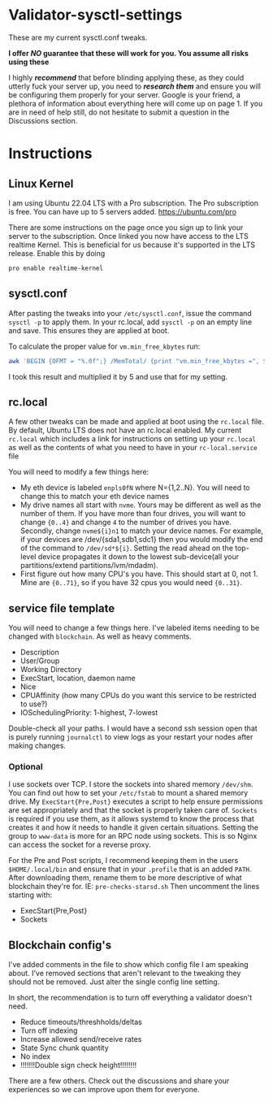 # Validator-sysctl-settings
These are my current sysctl.conf tweaks.

**I offer ***NO*** guarantee that these will work for you. You assume all risks using these**

I highly ***recommend*** that before blinding applying these, as they could utterly fuck your server up, you need to ***research them*** and ensure you will be configuring them properly for your server.
Google is your friend, a plethora of information about everything here will come up on page 1. If you are in need of help still, do not hesitate to submit a question in the Discussions section.


# Instructions

## Linux Kernel
I am using Ubuntu 22.04 LTS with a Pro subscription.  The Pro subscription is free.  You can have up to 5 servers added.
https://ubuntu.com/pro

There are some instructions on the page once you sign up to link your server to the subscription.
Once linked you now have access to the LTS realtime Kernel.  This is beneficial for us because it's supported in the LTS release.
Enable this by doing
```bash
pro enable realtime-kernel
```

## sysctl.conf
After pasting the tweaks into your `/etc/sysctl.conf`, issue the command `sysctl -p` to apply them.
In your rc.local, add `sysctl -p` on an empty line and save. This ensures they are applied at boot.

To calculate the proper value for `vm.min_free_kbytes` run:
```bash
awk 'BEGIN {OFMT = "%.0f";} /MemTotal/ {print "vm.min_free_kbytes =", $2 * .03;}' /proc/meminfo
```
I took this result and multiplied it by 5 and use that for my setting.


## rc.local
A few other tweaks can be made and applied at boot using the `rc.local` file.  By default, Ubuntu LTS does not have an rc.local enabled.  My current `rc.local` which includes a link for instructions on setting up your `rc.local` as well as the contents of what you need to have in your `rc-local.service` file

You will need to modify a few things here:
- My eth device is labeled `enpls0fN` where N={1,2..N}.  You will need to change this to match your eth device names
- My drive names all start with `nvme`.  Yours may be different as well as the number of them. If you have more than four drives, you will want to change `{0..4}` and change `4` to the number of drives you have. Secondly, change `nvme${i}n1` to match your device names. For example, if your devices are /dev/{sda1,sdb1,sdc1} then you would modify the end of the command to `/dev/sd*${i}`.  Setting the read ahead on the top-level device propagates it down to the lowest sub-device(all your partitions/extend partitions/lvm/mdadm).
- First figure out how many CPU's you have. This should start at 0, not 1. Mine are `{0..71}`, so if you have 32 cpus you would need `{0..31}`.

## service file template
You will need to change a few things here. I've labeled items needing to be changed with `blockchain`.  As well as heavy comments.
- Description
- User/Group
- Working Directory
- ExecStart, location, daemon name
- Nice
- CPUAffinity (how many CPUs do you want this service to be restricted to use?)
- IOSchedulingPriority:  1-highest, 7-lowest

Double-check all your paths. I would have a second ssh session open that is purely running `journalctl` to view logs as your restart your nodes after making changes.

### Optional
I use sockets over TCP. I store the sockets into shared memory `/dev/shm`.  You can find out how to set your `/etc/fstab` to mount a shared memory drive.
My `ExecStart{Pre,Post}` executes a script to help ensure permissions are set appropriately and that the socket is properly taken care of.
`Sockets` is required if you use them, as it allows systemd to know the process that creates it and how it needs to handle it given certain situations.
Setting the group to `www-data` is more for an RPC node using sockets.  This is so Nginx can access the socket for a reverse proxy.


For the Pre and Post scripts, I recommend keeping them in the users `$HOME/.local/bin` and ensure that in your `.profile` that is an added `PATH`.
After downloading them, rename them to be more descriptive of what blockchain they're for. IE: `pre-checks-starsd.sh`
Then uncomment the lines starting with:
- ExecStart{Pre,Post}
- Sockets

## Blockchain config's
I've added comments in the file to show which config file I am speaking about.  I've removed sections that aren't relevant to the tweaking they should not be removed.  Just alter the single config line setting.


In short, the recommendation is to turn off everything a validator doesn't need.
- Reduce timeouts/threshholds/deltas
- Turn off indexing
- Increase allowed send/receive rates
- State Sync chunk quantity
- No index
- !!!!!!!Double sign check height!!!!!!!!

There are a few others.  Check out the discussions and share your experiences so we can improve upon them for everyone.
